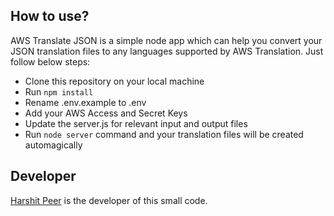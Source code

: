 ## How to use?

AWS Translate JSON is a simple node app which can help you convert your JSON translation files to any languages supported by AWS Translation. Just follow below steps:

- Clone this repository on your local machine
- Run `npm install`
- Rename .env.example to .env
- Add your AWS Access and Secret Keys
- Update the server.js for relevant input and output files
- Run `node server` command and your translation files will be created automagically

## Developer

<a href="https://harshitpeer.com">Harshit Peer</a> is the developer of this small code.